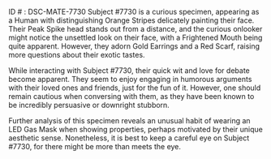 ID # : DSC-MATE-7730
Subject #7730 is a curious specimen, appearing as a Human with distinguishing Orange Stripes delicately painting their face. Their Peak Spike head stands out from a distance, and the curious onlooker might notice the unsettled look on their face, with a Frightened Mouth being quite apparent. However, they adorn Gold Earrings and a Red Scarf, raising more questions about their exotic tastes.

While interacting with Subject #7730, their quick wit and love for debate become apparent. They seem to enjoy engaging in humorous arguments with their loved ones and friends, just for the fun of it. However, one should remain cautious when conversing with them, as they have been known to be incredibly persuasive or downright stubborn.

Further analysis of this specimen reveals an unusual habit of wearing an LED Gas Mask when showing properties, perhaps motivated by their unique aesthetic sense. Nonetheless, it is best to keep a careful eye on Subject #7730, for there might be more than meets the eye.